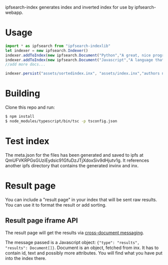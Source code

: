 ipfsearch-index generates index and inverted index for use by ipfsearch-webapp.

# Usage

```js
import * as ipfsearch from "ipfsearch-indexlib"
let indexer = new ipfsearch.Indexer()
indexer.addToIndex(new ipfsearch.Document("Python","A great, nice programming language. Super user-friendly."))
indexer.addToIndex(new ipfsearch.Document("Javascript","A language that was hacked together in 14 days and ECMA is trying to make it better. Still feels hacked together tho"))
//add more docs...

indexer.persist("assets/sortedindex.inx", "assets/index.inx","authors name","index name")
```

# Building

Clone this repo and run:

```bash
$ npm install
$ node_modules/typescript/bin/tsc -p tsconfig.json
```

# Test index

The meta.json for the files has been generated and saved to ipfs at QmUFVKRPGsGUziEydsic91GfuDzJTjXdoxSiv9dHjutv1g. It references another ipfs directory that contains the generated invinx and inx.

# Result page

You can include a "result page" in your index that will be sent raw results. You can use it to format the result or add sorting.

## Result page iframe API

The result page will get the results via [cross-document messaging](https://developer.mozilla.org/en-US/docs/Web/API/Window/postMessage).

The message passed is a Javascript object: `{"type": "results", "results": Document[]}`.
Document is an object, fetched from inx. It has to contain id, text and possibly more attributes. You will find what you have put into the index there.